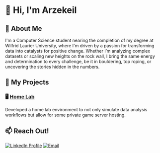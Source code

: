 # 🤗 Hi, I'm Arzekeil  

## 🫡 About Me  
I'm a Computer Science student nearing the completion of my degree at Wilfrid Laurier University, where I'm driven by a passion for transforming data into catalysts for positive change. Whether I’m analyzing complex datasets or scaling new heights on the rock wall, I bring the same energy and determination to every challenge, be it in bouldering, top roping, or uncovering the stories hidden in the numbers.
  
## 🦉 My Projects  

### 🖥️ [Home Lab](https://github.com/arzekeil/home-lab)  
Developed a home lab environment to not only simulate data analysis workflows but allow for some private game server hosting.  

## 📫 Reach Out!  
[![LinkedIn Profile](https://img.shields.io/badge/LinkedIn-0077B5?style=for-the-badge&logo=linkedin&logoColor=white)](https://linkedin.com/in/arzekeil/)
[![Email](https://img.shields.io/badge/Gmail-D14836?style=for-the-badge&logo=gmail&logoColor=white)](mailto:arzekeil.abel@gmail.com)
